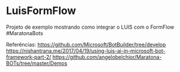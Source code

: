 # LuisFormFlow

Projeto de exemplo mostrando como integrar o LUIS com o FormFlow
#MaratonaBots


Referências:
https://github.com/Microsoft/BotBuilder/tree/develop
https://nishantrana.me/2017/04/19/using-luis-ai-in-microsoft-bot-framework-part-2/
https://github.com/angelobelchior/Maratona-BOTs/tree/master/Demos
